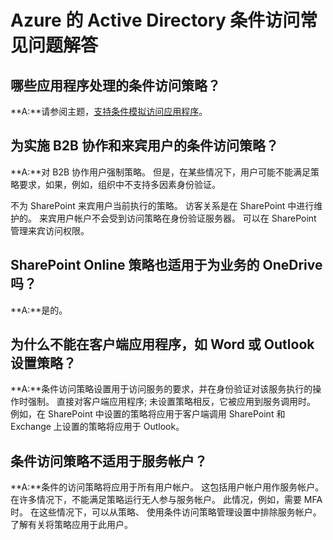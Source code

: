 <properties
    pageTitle="Azure 的 Active Directory 条件访问常见问题解答 |Microsoft Azure"
    description="关于条件访问的常见问题 "
    services="active-directory"
    documentationCenter=""
    authors="MarkusVi"
    manager="femila"
    editor=""/>

<tags
    ms.service="active-directory"
    ms.workload="identity"
    ms.tgt_pltfrm="na"
    ms.devlang="na"
    ms.topic="article"
    ms.date="10/20/2016"
    ms.author="markvi"/>

# <a name="azure-active-directory-conditional-access-faq"></a>Azure 的 Active Directory 条件访问常见问题解答

## <a name="which-applications-work-with-conditional-access-policies"></a>哪些应用程序处理的条件访问策略？

**A:**请参阅主题，[支持条件模拟访问应用程序](active-directory-conditional-access-supported-apps.md)。

## <a name="are-conditional-access-policies-enforced-for-b2b-collaboration-and-guest-users"></a>为实施 B2B 协作和来宾用户的条件访问策略？

**A:**对 B2B 协作用户强制策略。 但是，在某些情况下，用户可能不能满足策略要求，如果，例如，组织中不支持多因素身份验证。 

不为 SharePoint 来宾用户当前执行的策略。 访客关系是在 SharePoint 中进行维护的。 来宾用户帐户不会受到访问策略在身份验证服务器。 可以在 SharePoint 管理来宾访问权限。

## <a name="does-a-sharepoint-online-policy-also-apply-to-onedrive-for-business"></a>SharePoint Online 策略也适用于为业务的 OneDrive 吗？

**A:**是的。
 
## <a name="why-cant-i-set-a-policy-on-client-apps-like-word-or-outlook"></a>为什么不能在客户端应用程序，如 Word 或 Outlook 设置策略？

**A:**条件访问策略设置用于访问服务的要求，并在身份验证对该服务执行的操作时强制。 直接对客户端应用程序; 未设置策略相反，它被应用到服务调用时。 例如，在 SharePoint 中设置的策略将应用于客户端调用 SharePoint 和 Exchange 上设置的策略将应用于 Outlook。


## <a name="does-a-conditional-access-policy-apply-to-service-accounts"></a>条件访问策略不适用于服务帐户？

**A:**条件的访问策略将应用于所有用户帐户。 这包括用户帐户用作服务帐户。 在许多情况下，不能满足策略运行无人参与服务帐户。 此情况，例如，需要 MFA 时。 在这些情况下，可以从策略、 使用条件访问策略管理设置中排除服务帐户。 了解有关将策略应用于此用户。
